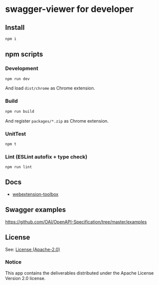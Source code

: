 # swagger-viewer for developer

## Install

```sh
npm i
```

## npm scripts

### Development

```sh
npm run dev
```

And load `dist/chrome` as Chrome extension.

### Build

```sh
npm run build
```

And register `packages/*.zip` as Chrome extension.

### UnitTest

```sh
npm t
```

### Lint (ESLint autofix + type check)

```
npm run lint
```

## Docs

- [webextension-toolbox](https://github.com/HaNdTriX/webextension-toolbox)

## Swagger examples

https://github.com/OAI/OpenAPI-Specification/tree/master/examples

## License

See: [License (Apache-2.0)](./LICENSE)

### Notice

This app contains the deliverables distributed under the Apache License Version 2.0 license.
